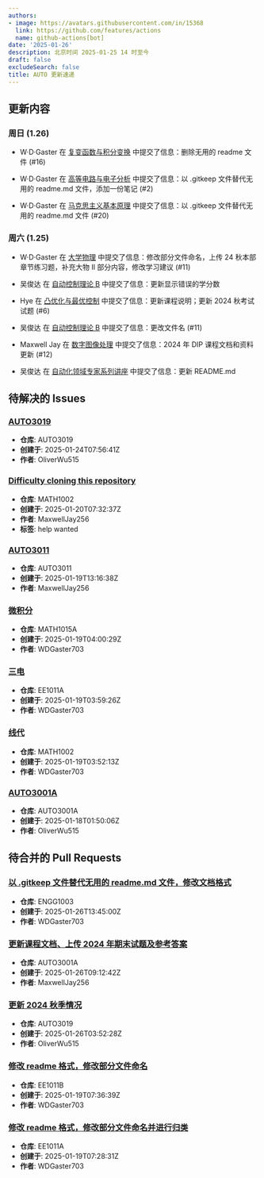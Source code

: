 ```yaml
---
authors:
- image: https://avatars.githubusercontent.com/in/15368
  link: https://github.com/features/actions
  name: github-actions[bot]
date: '2025-01-26'
description: 北京时间 2025-01-25 14 时至今
draft: false
excludeSearch: false
title: AUTO 更新速递
---
```


## 更新内容

### 周日 (1.26)

- W·D·Gaster 在 [复变函数与积分变换](https://github.com/HITSZ-OpenAuto/MATH1005) 中提交了信息：删除无用的 readme 文件 (#16)

- W·D·Gaster 在 [高等电路与电子分析](https://github.com/HITSZ-OpenAuto/EE2004) 中提交了信息：以 .gitkeep 文件替代无用的 readme.md 文件，添加一份笔记 (#2)

- W·D·Gaster 在 [马克思主义基本原理](https://github.com/HITSZ-OpenAuto/GEIP1011) 中提交了信息：以 .gitkeep 文件替代无用的 readme.md 文件 (#20)

### 周六 (1.25)

- W·D·Gaster 在 [大学物理](https://github.com/HITSZ-OpenAuto/PHYS1001) 中提交了信息：修改部分文件命名，上传 24 秋本部章节练习题，补充大物 II 部分内容，修改学习建议 (#11)

- 吴俊达 在 [自动控制理论 B](https://github.com/HITSZ-OpenAuto/AUTO3001B) 中提交了信息：更新显示错误的学分数

- Hye 在 [凸优化与最优控制](https://github.com/HITSZ-OpenAuto/AUTO5023) 中提交了信息：更新课程说明；更新 2024 秋考试试题 (#6)

- 吴俊达 在 [自动控制理论 B](https://github.com/HITSZ-OpenAuto/AUTO3001B) 中提交了信息：更改文件名 (#11)

- Maxwell Jay 在 [数字图像处理](https://github.com/HITSZ-OpenAuto/AUTO3003) 中提交了信息：2024 年 DIP 课程文档和资料更新 (#12)

- 吴俊达 在 [自动化领域专家系列讲座](https://github.com/HITSZ-OpenAuto/AUTO3022) 中提交了信息：更新 README.md

## 待解决的 Issues

### [AUTO3019](https://github.com/HITSZ-OpenAuto/AUTO3019/issues/2)

- **仓库**: AUTO3019
- **创建于**: 2025-01-24T07:56:41Z
- **作者**: OliverWu515

### [Difficulty cloning this repository](https://github.com/HITSZ-OpenAuto/MATH1002/issues/13)

- **仓库**: MATH1002
- **创建于**: 2025-01-20T07:32:37Z
- **作者**: MaxwellJay256
- **标签**: help wanted

### [AUTO3011](https://github.com/HITSZ-OpenAuto/AUTO3011/issues/4)

- **仓库**: AUTO3011
- **创建于**: 2025-01-19T13:16:38Z
- **作者**: MaxwellJay256

### [微积分](https://github.com/HITSZ-OpenAuto/MATH1015A/issues/12)

- **仓库**: MATH1015A
- **创建于**: 2025-01-19T04:00:29Z
- **作者**: WDGaster703

### [三电](https://github.com/HITSZ-OpenAuto/EE1011A/issues/8)

- **仓库**: EE1011A
- **创建于**: 2025-01-19T03:59:26Z
- **作者**: WDGaster703

### [线代](https://github.com/HITSZ-OpenAuto/MATH1002/issues/12)

- **仓库**: MATH1002
- **创建于**: 2025-01-19T03:52:13Z
- **作者**: WDGaster703

### [AUTO3001A](https://github.com/HITSZ-OpenAuto/AUTO3001A/issues/9)

- **仓库**: AUTO3001A
- **创建于**: 2025-01-18T01:50:06Z
- **作者**: OliverWu515

## 待合并的 Pull Requests

### [以 .gitkeep 文件替代无用的 readme.md 文件，修改文档格式](https://github.com/HITSZ-OpenAuto/ENGG1003/pull/2)

- **仓库**: ENGG1003
- **创建于**: 2025-01-26T13:45:00Z
- **作者**: WDGaster703

### [更新课程文档、上传 2024 年期末试题及参考答案](https://github.com/HITSZ-OpenAuto/AUTO3001A/pull/10)

- **仓库**: AUTO3001A
- **创建于**: 2025-01-26T09:12:42Z
- **作者**: MaxwellJay256

### [更新 2024 秋季情况](https://github.com/HITSZ-OpenAuto/AUTO3019/pull/3)

- **仓库**: AUTO3019
- **创建于**: 2025-01-26T03:52:28Z
- **作者**: OliverWu515

### [修改 readme 格式，修改部分文件命名](https://github.com/HITSZ-OpenAuto/EE1011B/pull/12)

- **仓库**: EE1011B
- **创建于**: 2025-01-19T07:36:39Z
- **作者**: WDGaster703

### [修改 readme 格式，修改部分文件命名并进行归类](https://github.com/HITSZ-OpenAuto/EE1011A/pull/9)

- **仓库**: EE1011A
- **创建于**: 2025-01-19T07:28:31Z
- **作者**: WDGaster703

